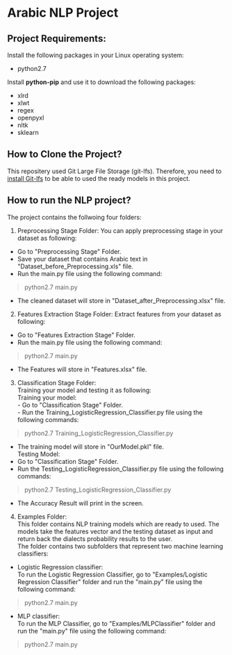 # Arabic NLP Project
     
## Project Requirements: 

Install the following packages in your Linux operating system:
- python2.7

Install **python-pip** and use it to download the following packages:
- xlrd
- xlwt
- regex
- openpyxl
- nltk
- sklearn

## How to Clone the Project?

This repositery used Git Large File Storage (git-lfs). Therefore, you need to [install Git-lfs](https://github.com/git-lfs/git-lfs/wiki/Installation) to be able to used the ready models in this project.


## How to run the NLP project?
The project contains the follwoing four folders:

1. Preprocessing Stage Folder:
You can apply preprocessing stage in your dataset as following:
- Go to "Preprocessing Stage" Folder.
- Save your dataset that contains Arabic text in "Dataset_before_Preprocessing.xls" file.
- Run the main.py file using the following command: 
> python2.7 main.py
- The cleaned dataset will store in "Dataset_after_Preprocessing.xlsx" file.

2. Features Extraction Stage Folder:
Extract features from your dataset as following:
- Go to "Features Extraction Stage" Folder.
- Run the main.py file using the following command: 
> python2.7 main.py
- The Features will store in "Features.xlsx" file.

3. Classification Stage Folder:
<br/>Training your model and testing it as following:
<br/>Training your model: 
<br/>- Go to "Classification Stage" Folder.
<br/>- Run the Training_LogisticRegression_Classifier.py file using the following commands: 
> python2.7 Training_LogisticRegression_Classifier.py
- The training model will store in "OurModel.pkl" file.
<br/>Testing Model:
- Go to "Classification Stage" Folder.
- Run the Testing_LogisticRegression_Classifier.py file using the following commands: 
> python2.7 Testing_LogisticRegression_Classifier.py
- The Accuracy Result will print in the screen.
4. Examples Folder:<br/>
This folder contains NLP training models which are ready to used. The models take the features vector and the testing dataset as input and return back the dialects probability results to the user.
</br>The folder contains two subfolders that represent two machine learning classifiers:
- Logistic Regression classifier: 
</br>To run the Logistic Regression Classifier, go to "Examples/Logistic Regression Classifier" folder and run the "main.py" file using the following command: 
> python2.7 main.py
- MLP classifier: 
</br>To run the MLP Classifier, go to "Examples/MLPClassifier" folder and run the "main.py" file using the following command: 
> python2.7 main.py